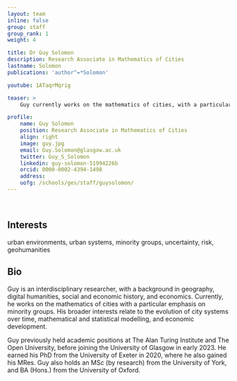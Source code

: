 ```yaml
---
layout: team
inline: false
group: staff
group_rank: 1
weight: 4

title: Dr Guy Solomon
description: Research Associate in Mathematics of Cities
lastname: Solomon
publications: 'author^=*Solomon'

youtube: 1ATaqrMqrig

teaser: >
    Guy currently works on the mathematics of cities, with a particular emphasis on minority groups. His broader interests relate to the evolution of city systems over time, mathematical and statistical modelling, and economic development.

profile:
    name: Guy Solomon
    position: Research Associate in Mathematics of Cities
    align: right
    image: guy.jpg
    email: Guy.Solomon@glasgow.ac.uk
    twitter: Guy_S_Solomon
    linkedin: guy-solomon-51994226b
    orcid: 0000-0002-4394-1498
    address:
    uofg: /schools/ges/staff/guysolomon/
---
```

<br>

## Interests
urban environments, urban systems, minority groups, uncertainty, risk, geohumanities

## Bio
Guy is an interdisciplinary researcher, with a background in geography, digital humanities, social and economic history, and economics. Currently, he works on the mathematics of cities with a particular emphasis on minority groups. His broader interests relate to the evolution of city systems over time, mathematical and statistical modelling, and economic development.

Guy previously held academic positions at The Alan Turing Institute and The Open University, before joining the University of Glasgow in early 2023. He earned his PhD from the University of Exeter in 2020, where he also gained his MRes. Guy also holds an MSc (by research) from the University of York, and BA (Hons.) from the University of Oxford.

